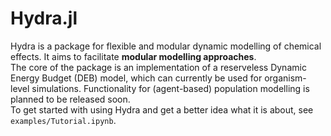# Hydra.jl

Hydra is a package for flexible and modular dynamic modelling of chemical effects. It aims to facilitate **modular modelling approaches**. <br>
The core of the package is an implementation of a reserveless Dynamic Energy Budget (DEB) model, 
which can currently be used for organism-level simulations. Functionality for (agent-based) population modelling is planned to be released soon. <br>
To get started with using Hydra and get a better idea what it is about, see `examples/Tutorial.ipynb`.

